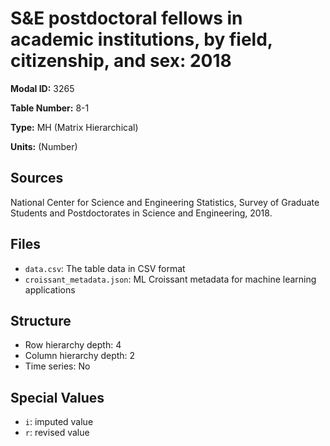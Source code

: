 # S&E postdoctoral fellows in academic institutions, by field, citizenship, and sex: 2018

**Modal ID:** 3265

**Table Number:** 8-1

**Type:** MH (Matrix Hierarchical)

**Units:** (Number)

## Sources

National Center for Science and Engineering Statistics, Survey of Graduate Students and Postdoctorates in Science and Engineering, 2018.

## Files

- `data.csv`: The table data in CSV format
- `croissant_metadata.json`: ML Croissant metadata for machine learning applications

## Structure

- Row hierarchy depth: 4
- Column hierarchy depth: 2
- Time series: No

## Special Values

- `i`: imputed value
- `r`: revised value
